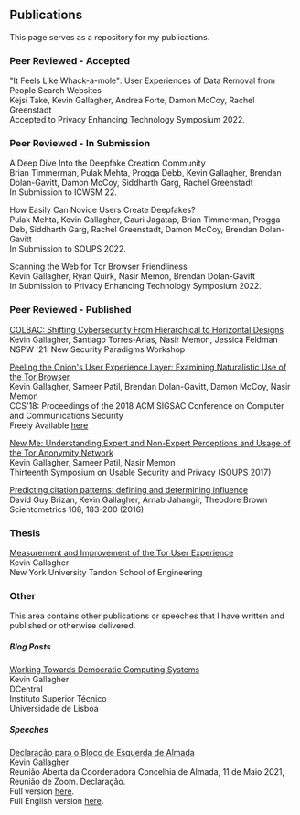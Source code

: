 ## Publications

This page serves as a repository for my publications.

### Peer Reviewed - Accepted

"It Feels Like Whack-a-mole": User Experiences of Data Removal from People Search Websites\
Kejsi Take, Kevin Gallagher, Andrea Forte, Damon McCoy, Rachel Greenstadt\
Accepted to Privacy Enhancing Technology Symposium 2022.

### Peer Reviewed - In Submission

A Deep Dive Into the Deepfake Creation Community\
Brian Timmerman, Pulak Mehta, Progga Debb, Kevin Gallagher, Brendan Dolan-Gavitt, Damon McCoy, Siddharth Garg, Rachel Greenstadt\
In Submission to ICWSM 22.

How Easily Can Novice Users Create Deepfakes?\
Pulak Mehta, Kevin Gallagher, Gauri Jagatap, Brian Timmerman, Progga Deb, Siddharth Garg, Rachel Greenstadt, Damon McCoy, Brendan Dolan-Gavitt\
In Submission to SOUPS 2022.

Scanning the Web for Tor Browser Friendliness\
Kevin Gallagher, Ryan Quirk, Nasir Memon, Brendan Dolan-Gavitt\
In Submission to Privacy Enhancing Technology Symposium 2022.

### Peer Reviewed - Published

[COLBAC: Shifting Cybersecurity From Hierarchical to Horizontal Designs](https://dl.acm.org/doi/10.1145/3498891.3498903)\
Kevin Gallagher, Santiago Torres-Arias, Nasir Memon, Jessica Feldman\
NSPW '21: New Security Paradigms Workshop

[Peeling the Onion's User Experience Layer: Examining Naturalistic Use of the Tor Browser](https://dl.acm.org/doi/abs/10.1145/3243734.3243803)\
Kevin Gallagher, Sameer Patil, Brendan Dolan-Gavitt, Damon McCoy, Nasir Memon\
CCS'18: Proceedings of the 2018 ACM SIGSAC Conference on Computer and Communications Security\
Freely Available [here](https://damonmccoy.com/papers/GallagherCCS2018.pdf)

[New Me: Understanding Expert and Non-Expert Perceptions and Usage of the Tor Anonymity Network](https://www.usenix.org/conference/soups2017/technical-sessions/presentation/gallagher)\
Kevin Gallagher, Sameer Patil, Nasir Memon\
Thirteenth Symposium on Usable Security and Privacy (SOUPS 2017)

[Predicting citation patterns: defining and determining influence](https://link.springer.com/article/10.1007/s11192-016-1950-1)\
David Guy Brizan, Kevin Gallagher, Arnab Jahangir, Theodore Brown\
Scientometrics 108, 183-200 (2016)

### Thesis

[Measurement and Improvement of the Tor User Experience](https://search.proquest.com/openview/160e0d08939b96e2a4d7b49247c3bbbd/)\
Kevin Gallagher\
New York University Tandon School of Engineering

<!--  ### Arxiv -->


### Other

This area contains other publications or speeches that I have written and
published or otherwise delivered.

##### Blog Posts
[Working Towards Democratic Computing Systems](https://dcentral-lab.org/working-towards-democratic-computing-systems/)\
Kevin Gallagher\
DCentral\
Instituto Superior Técnico\
Universidade de Lisboa

##### Speeches

[Declaração para o Bloco de Esquerda de Almada](/assets/speeches/MessageForBE-SHORT.pdf)\
Kevin Gallagher\
Reunião Aberta da Coordenadora Concelhia de Almada, 11 de Maio 2021,\
Reunião de Zoom. Declaração.\
Full version [here](/assets/speeches/MessageForBE-FULL.pdf).\
Full English version [here](/assets/speeches/MessageForBE-EN.pdf).
